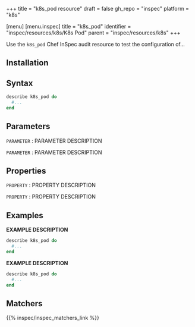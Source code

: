 +++
title = "k8s_pod resource"
draft = false
gh_repo = "inspec"
platform = "k8s"

[menu]
  [menu.inspec]
    title = "k8s_pod"
    identifier = "inspec/resources/k8s/K8s Pod"
    parent = "inspec/resources/k8s"
+++


Use the `k8s_pod` Chef InSpec audit resource to test the configuration of...

## Installation

## Syntax

```ruby
describe k8s_pod do
  #...
end
```

## Parameters

`PARAMETER`
: PARAMETER DESCRIPTION

`PARAMETER`
: PARAMETER DESCRIPTION

## Properties

`PROPERTY`
: PROPERTY DESCRIPTION

`PROPERTY`
: PROPERTY DESCRIPTION

## Examples

**EXAMPLE DESCRIPTION**

```ruby
describe k8s_pod do
  #...
end
```

**EXAMPLE DESCRIPTION**

```ruby
describe k8s_pod do
  #...
end
```

## Matchers

{{% inspec/inspec_matchers_link %}}
